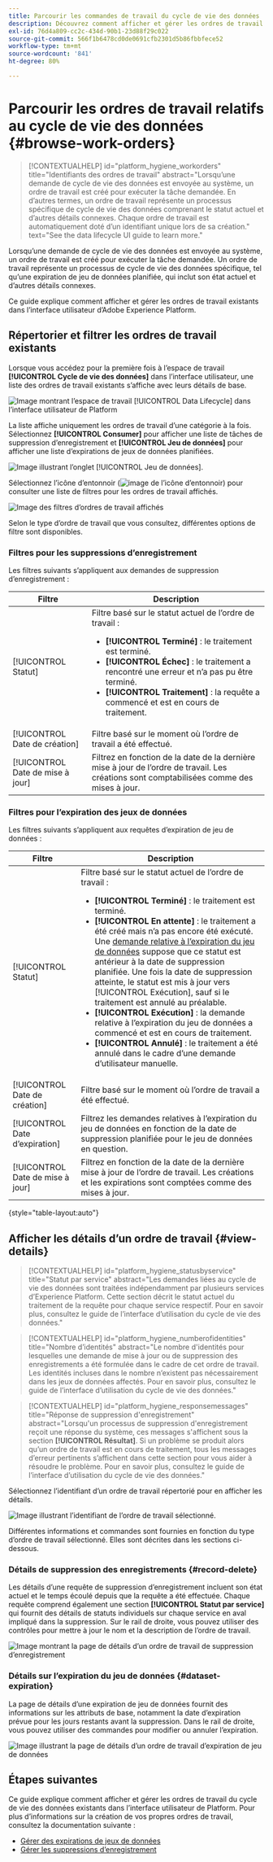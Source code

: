 ```yaml
---
title: Parcourir les commandes de travail du cycle de vie des données
description: Découvrez comment afficher et gérer les ordres de travail du cycle de vie des données existants dans l’interface utilisateur de Adobe Experience Platform.
exl-id: 76d4a809-cc2c-434d-90b1-23d88f29c022
source-git-commit: 566f1b6478cd0de0691cfb2301d5b86fbbfece52
workflow-type: tm+mt
source-wordcount: '841'
ht-degree: 80%

---
```


# Parcourir les ordres de travail relatifs au cycle de vie des données {#browse-work-orders}

>[!CONTEXTUALHELP]
>id="platform_hygiene_workorders"
>title="Identifiants des ordres de travail"
>abstract="Lorsqu’une demande de cycle de vie des données est envoyée au système, un ordre de travail est créé pour exécuter la tâche demandée. En d’autres termes, un ordre de travail représente un processus spécifique de cycle de vie des données comprenant le statut actuel et d’autres détails connexes. Chaque ordre de travail est automatiquement doté d’un identifiant unique lors de sa création."
>text="See the data lifecycle UI guide to learn more."

Lorsqu’une demande de cycle de vie des données est envoyée au système, un ordre de travail est créé pour exécuter la tâche demandée. Un ordre de travail représente un processus de cycle de vie des données spécifique, tel qu’une expiration de jeu de données planifiée, qui inclut son état actuel et d’autres détails connexes.

Ce guide explique comment afficher et gérer les ordres de travail existants dans l’interface utilisateur d’Adobe Experience Platform.

## Répertorier et filtrer les ordres de travail existants

Lorsque vous accédez pour la première fois à l’espace de travail **[!UICONTROL Cycle de vie des données]** dans l’interface utilisateur, une liste des ordres de travail existants s’affiche avec leurs détails de base.

![ Image montrant l’espace de travail [!UICONTROL Data Lifecycle] dans l’interface utilisateur de Platform](../images/ui/browse/work-order-list.png)

La liste affiche uniquement les ordres de travail d’une catégorie à la fois. Sélectionnez **[!UICONTROL Consumer]** pour afficher une liste de tâches de suppression d’enregistrement et **[!UICONTROL Jeu de données]** pour afficher une liste d’expirations de jeux de données planifiées.

![Image illustrant l’onglet [!UICONTROL Jeu de données]](../images/ui/browse/dataset-tab.png).

Sélectionnez l’icône d’entonnoir (![image de l’icône d’entonnoir](../images/ui/browse/funnel-icon.png)) pour consulter une liste de filtres pour les ordres de travail affichés.

![Image des filtres d’ordres de travail affichés](../images/ui/browse/filters.png)

Selon le type d’ordre de travail que vous consultez, différentes options de filtre sont disponibles.

### Filtres pour les suppressions d’enregistrement

Les filtres suivants s’appliquent aux demandes de suppression d’enregistrement :

| Filtre | Description |
| --- | --- |
| [!UICONTROL Statut] | Filtre basé sur le statut actuel de l’ordre de travail :<ul><li>**[!UICONTROL Terminé]** : le traitement est terminé.</li><li>**[!UICONTROL Échec]** : le traitement a rencontré une erreur et n’a pas pu être terminé.</li><li>**[!UICONTROL Traitement]** : la requête a commencé et est en cours de traitement.</li></ul> |
| [!UICONTROL Date de création] | Filtre basé sur le moment où l’ordre de travail a été effectué. |
| [!UICONTROL Date de mise à jour] | Filtrez en fonction de la date de la dernière mise à jour de l’ordre de travail. Les créations sont comptabilisées comme des mises à jour. |

### Filtres pour l’expiration des jeux de données

Les filtres suivants s’appliquent aux requêtes d’expiration de jeu de données :

| Filtre | Description |
| --- | --- |
| [!UICONTROL Statut] | Filtre basé sur le statut actuel de l’ordre de travail :<ul><li>**[!UICONTROL Terminé]** : le traitement est terminé.</li><li>**[!UICONTROL En attente]** : le traitement a été créé mais n’a pas encore été exécuté. Une [demande relative à l’expiration du jeu de données](./dataset-expiration.md) suppose que ce statut est antérieur à la date de suppression planifiée. Une fois la date de suppression atteinte, le statut est mis à jour vers [!UICONTROL Exécution], sauf si le traitement est annulé au préalable.</li><li>**[!UICONTROL Exécution]** : la demande relative à l’expiration du jeu de données a commencé et est en cours de traitement.</li><li>**[!UICONTROL Annulé]** : le traitement a été annulé dans le cadre d’une demande d’utilisateur manuelle.</li></ul> |
| [!UICONTROL Date de création] | Filtre basé sur le moment où l’ordre de travail a été effectué. |
| [!UICONTROL Date d’expiration] | Filtrez les demandes relatives à l’expiration du jeu de données en fonction de la date de suppression planifiée pour le jeu de données en question. |
| [!UICONTROL Date de mise à jour] | Filtrez en fonction de la date de la dernière mise à jour de l’ordre de travail. Les créations et les expirations sont comptées comme des mises à jour. |

{style="table-layout:auto"}

## Afficher les détails d’un ordre de travail {#view-details}

>[!CONTEXTUALHELP]
>id="platform_hygiene_statusbyservice"
>title="Statut par service"
>abstract="Les demandes liées au cycle de vie des données sont traitées indépendamment par plusieurs services d’Experience Platform. Cette section décrit le statut actuel du traitement de la requête pour chaque service respectif. Pour en savoir plus, consultez le guide de l’interface d’utilisation du cycle de vie des données."

>[!CONTEXTUALHELP]
>id="platform_hygiene_numberofidentities"
>title="Nombre d’identités"
>abstract="Le nombre d&#39;identités pour lesquelles une demande de mise à jour ou de suppression des enregistrements a été formulée dans le cadre de cet ordre de travail. Les identités incluses dans le nombre n’existent pas nécessairement dans les jeux de données affectés. Pour en savoir plus, consultez le guide de l’interface d’utilisation du cycle de vie des données."

>[!CONTEXTUALHELP]
>id="platform_hygiene_responsemessages"
>title="Réponse de suppression d&#39;enregistrement"
>abstract="Lorsqu&#39;un processus de suppression d&#39;enregistrement reçoit une réponse du système, ces messages s&#39;affichent sous la section **[!UICONTROL Résultat]**. Si un problème se produit alors qu’un ordre de travail est en cours de traitement, tous les messages d’erreur pertinents s’affichent dans cette section pour vous aider à résoudre le problème. Pour en savoir plus, consultez le guide de l’interface d’utilisation du cycle de vie des données."

Sélectionnez l’identifiant d’un ordre de travail répertorié pour en afficher les détails.

![Image illustrant l’identifiant de l’ordre de travail sélectionné](../images/ui/browse/select-work-order.png).

Différentes informations et commandes sont fournies en fonction du type d’ordre de travail sélectionné. Elles sont décrites dans les sections ci-dessous.

### Détails de suppression des enregistrements {#record-delete}

Les détails d’une requête de suppression d’enregistrement incluent son état actuel et le temps écoulé depuis que la requête a été effectuée. Chaque requête comprend également une section **[!UICONTROL Statut par service]** qui fournit des détails de statuts individuels sur chaque service en aval impliqué dans la suppression. Sur le rail de droite, vous pouvez utiliser des contrôles pour mettre à jour le nom et la description de l’ordre de travail.

![Image montrant la page de détails d’un ordre de travail de suppression d’enregistrement](../images/ui/browse/record-delete-details.png)

### Détails sur l’expiration du jeu de données {#dataset-expiration}

La page de détails d’une expiration de jeu de données fournit des informations sur les attributs de base, notamment la date d’expiration prévue pour les jours restants avant la suppression. Dans le rail de droite, vous pouvez utiliser des commandes pour modifier ou annuler l’expiration.

![Image illustrant la page de détails d’un ordre de travail d’expiration de jeu de données](../images/ui/browse/ttl-details.png)

## Étapes suivantes

Ce guide explique comment afficher et gérer les ordres de travail du cycle de vie des données existants dans l’interface utilisateur de Platform. Pour plus d’informations sur la création de vos propres ordres de travail, consultez la documentation suivante :

* [Gérer des expirations de jeux de données](./dataset-expiration.md)
* [Gérer les suppressions d’enregistrement](./record-delete.md)
